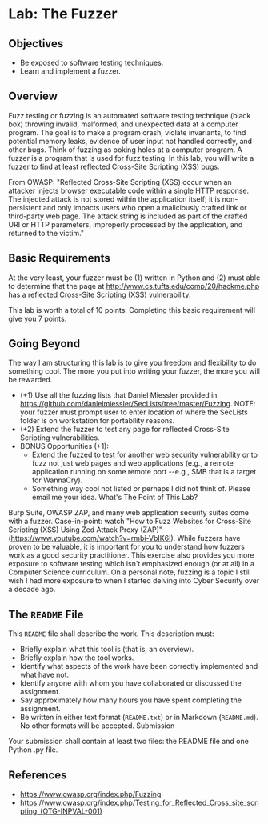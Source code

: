 # Lab: The Fuzzer

## Objectives

* Be exposed to software testing techniques.
* Learn and implement a fuzzer.

## Overview

Fuzz testing or fuzzing is an automated software testing technique (black box) throwing invalid, malformed, and unexpected data at a computer program. The goal is to make a program crash, violate invariants, to find potential memory leaks, evidence of user input not handled correctly, and other bugs. Think of fuzzing as poking holes at a computer program. A fuzzer is a program that is used for fuzz testing. In this lab, you will write a fuzzer to find at least reflected Cross-Site Scripting (XSS) bugs.

From OWASP: "Reflected Cross-Site Scripting (XSS) occur when an attacker injects browser executable code within a single HTTP response. The injected attack is not stored within the application itself; it is non-persistent and only impacts users who open a maliciously crafted link or third-party web page. The attack string is included as part of the crafted URI or HTTP parameters, improperly processed by the application, and returned to the victim."

## Basic Requirements

At the very least, your fuzzer must be (1) written in Python and (2) must able to determine that the page at http://www.cs.tufts.edu/comp/20/hackme.php has a reflected Cross-Site Scripting (XSS) vulnerability.

This lab is worth a total of 10 points. Completing this basic requirement will give you 7 points.

## Going Beyond

The way I am structuring this lab is to give you freedom and flexibility to do something cool. The more you put into writing your fuzzer, the more you will be rewarded.

* (+1) Use all the fuzzing lists that Daniel Miessler provided in https://github.com/danielmiessler/SecLists/tree/master/Fuzzing. NOTE: your fuzzer must prompt user to enter location of where the SecLists folder is on workstation for portability reasons.
* (+2) Extend the fuzzer to test any page for reflected Cross-Site Scripting vulnerabilities.
* BONUS Opportunities (+1):
  * Extend the fuzzed to test for another web security vulnerability or to fuzz not just web pages and web applications (e.g., a remote application running on some remote port --e.g., SMB that is a target for WannaCry).
  * Something way cool not listed or perhaps I did not think of. Please email me your idea.
What's The Point of This Lab?

Burp Suite, OWASP ZAP, and many web application security suites come with a fuzzer. Case-in-point: watch "How to Fuzz Websites for Cross-Site Scripting (XSS) Using Zed Attack Proxy (ZAP)" (https://www.youtube.com/watch?v=rmbi-VbIK6I). While fuzzers have proven to be valuable, it is important for you to understand how fuzzers work as a good security practitioner. This exercise also provides you more exposure to software testing which isn't emphasized enough (or at all) in a Computer Science curriculum. On a personal note, fuzzing is a topic I still wish I had more exposure to when I started delving into Cyber Security over a decade ago.

## The `README` File

This `README` file shall describe the work. This description must:

* Briefly explain what this tool is (that is, an overview).
* Briefly explain how the tool works.
* Identify what aspects of the work have been correctly implemented and what have not.
* Identify anyone with whom you have collaborated or discussed the assignment.
* Say approximately how many hours you have spent completing the assignment.
* Be written in either text format (`README.txt`) or in Markdown (`README.md`). No other formats will be accepted.
Submission

Your submission shall contain at least two files: the README file and one Python .py file.

## References

* https://www.owasp.org/index.php/Fuzzing
* https://www.owasp.org/index.php/Testing_for_Reflected_Cross_site_scripting_(OTG-INPVAL-001)